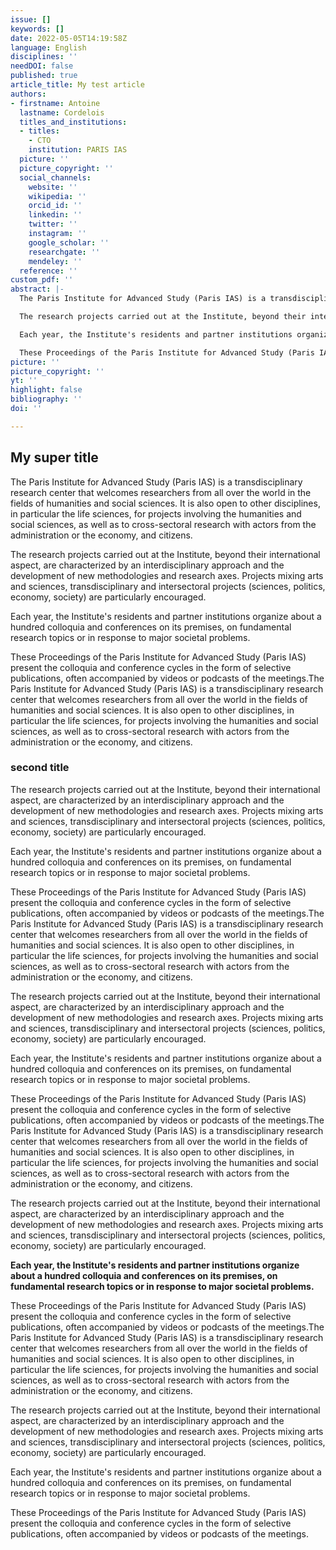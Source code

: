 ```yaml
---
issue: []
keywords: []
date: 2022-05-05T14:19:58Z
language: English
disciplines: ''
needDOI: false
published: true
article_title: My test article
authors:
- firstname: Antoine
  lastname: Cordelois
  titles_and_institutions:
  - titles:
    - CTO
    institution: PARIS IAS
  picture: ''
  picture_copyright: ''
  social_channels:
    website: ''
    wikipedia: ''
    orcid_id: ''
    linkedin: ''
    twitter: ''
    instagram: ''
    google_scholar: ''
    researchgate: ''
    mendeley: ''
  reference: ''
custom_pdf: ''
abstract: |-
  The Paris Institute for Advanced Study (Paris IAS) is a transdisciplinary research center that welcomes researchers from all over the world in the fields of humanities and social sciences. It is also open to other disciplines, in particular the life sciences, for projects involving the humanities and social sciences, as well as to cross-sectoral research with actors from the administration or the economy, and citizens.

  The research projects carried out at the Institute, beyond their international aspect, are characterized by an interdisciplinary approach and the development of new methodologies and research axes. Projects mixing arts and sciences, transdisciplinary and intersectoral projects (sciences, politics, economy, society) are particularly encouraged.

  Each year, the Institute's residents and partner institutions organize about a hundred colloquia and conferences on its premises, on fundamental research topics or in response to major societal problems.

  These Proceedings of the Paris Institute for Advanced Study (Paris IAS) present the colloquia and conference cycles in the form of selective publications, often accompanied by videos or podcasts of the meetings.
picture: ''
picture_copyright: ''
yt: ''
highlight: false
bibliography: ''
doi: ''

---
```

## My super title

The Paris Institute for Advanced Study (Paris IAS) is a transdisciplinary research center that welcomes researchers from all over the world in the fields of humanities and social sciences. It is also open to other disciplines, in particular the life sciences, for projects involving the humanities and social sciences, as well as to cross-sectoral research with actors from the administration or the economy, and citizens.

The research projects carried out at the Institute, beyond their international aspect, are characterized by an interdisciplinary approach and the development of new methodologies and research axes. Projects mixing arts and sciences, transdisciplinary and intersectoral projects (sciences, politics, economy, society) are particularly encouraged.

Each year, the Institute's residents and partner institutions organize about a hundred colloquia and conferences on its premises, on fundamental research topics or in response to major societal problems.

These Proceedings of the Paris Institute for Advanced Study (Paris IAS) present the colloquia and conference cycles in the form of selective publications, often accompanied by videos or podcasts of the meetings.The Paris Institute for Advanced Study (Paris IAS) is a transdisciplinary research center that welcomes researchers from all over the world in the fields of humanities and social sciences. It is also open to other disciplines, in particular the life sciences, for projects involving the humanities and social sciences, as well as to cross-sectoral research with actors from the administration or the economy, and citizens.

### second title

The research projects carried out at the Institute, beyond their international aspect, are characterized by an interdisciplinary approach and the development of new methodologies and research axes. Projects mixing arts and sciences, transdisciplinary and intersectoral projects (sciences, politics, economy, society) are particularly encouraged.

Each year, the Institute's residents and partner institutions organize about a hundred colloquia and conferences on its premises, on fundamental research topics or in response to major societal problems.

These Proceedings of the Paris Institute for Advanced Study (Paris IAS) present the colloquia and conference cycles in the form of selective publications, often accompanied by videos or podcasts of the meetings.The Paris Institute for Advanced Study (Paris IAS) is a transdisciplinary research center that welcomes researchers from all over the world in the fields of humanities and social sciences. It is also open to other disciplines, in particular the life sciences, for projects involving the humanities and social sciences, as well as to cross-sectoral research with actors from the administration or the economy, and citizens.

The research projects carried out at the Institute, beyond their international aspect, are characterized by an interdisciplinary approach and the development of new methodologies and research axes. Projects mixing arts and sciences, transdisciplinary and intersectoral projects (sciences, politics, economy, society) are particularly encouraged.

Each year, the Institute's residents and partner institutions organize about a hundred colloquia and conferences on its premises, on fundamental research topics or in response to major societal problems.

These Proceedings of the Paris Institute for Advanced Study (Paris IAS) present the colloquia and conference cycles in the form of selective publications, often accompanied by videos or podcasts of the meetings.The Paris Institute for Advanced Study (Paris IAS) is a transdisciplinary research center that welcomes researchers from all over the world in the fields of humanities and social sciences. It is also open to other disciplines, in particular the life sciences, for projects involving the humanities and social sciences, as well as to cross-sectoral research with actors from the administration or the economy, and citizens.

The research projects carried out at the Institute, beyond their international aspect, are characterized by an interdisciplinary approach and the development of new methodologies and research axes. Projects mixing arts and sciences, transdisciplinary and intersectoral projects (sciences, politics, economy, society) are particularly encouraged.

**Each year, the Institute's residents and partner institutions organize about a hundred colloquia and conferences on its premises, on fundamental research topics or in response to major societal problems.**

These Proceedings of the Paris Institute for Advanced Study (Paris IAS) present the colloquia and conference cycles in the form of selective publications, often accompanied by videos or podcasts of the meetings.The Paris Institute for Advanced Study (Paris IAS) is a transdisciplinary research center that welcomes researchers from all over the world in the fields of humanities and social sciences. It is also open to other disciplines, in particular the life sciences, for projects involving the humanities and social sciences, as well as to cross-sectoral research with actors from the administration or the economy, and citizens.

The research projects carried out at the Institute, beyond their international aspect, are characterized by an interdisciplinary approach and the development of new methodologies and research axes. Projects mixing arts and sciences, transdisciplinary and intersectoral projects (sciences, politics, economy, society) are particularly encouraged.

Each year, the Institute's residents and partner institutions organize about a hundred colloquia and conferences on its premises, on fundamental research topics or in response to major societal problems.

These Proceedings of the Paris Institute for Advanced Study (Paris IAS) present the colloquia and conference cycles in the form of selective publications, often accompanied by videos or podcasts of the meetings.